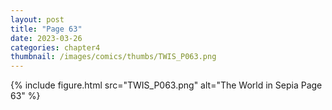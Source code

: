 ```yaml
---
layout: post
title: "Page 63"
date: 2023-03-26
categories: chapter4
thumbnail: /images/comics/thumbs/TWIS_P063.png
---
```


{% include figure.html src="TWIS_P063.png" alt="The World in Sepia Page 63" %}